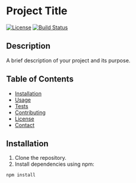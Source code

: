 # Project Title

[![License](https://img.shields.io/badge/license-MIT-blue.svg)](LICENSE)
[![Build Status](https://travis-ci.org/yourusername/projectname.svg?branch=master)](https://github.com/Sunil-Kumar-M/Cypress-EnchantingTravels/tree/main)

## Description

A brief description of your project and its purpose.

## Table of Contents

- [Installation](#installation)
- [Usage](#usage)
- [Tests](#tests)
- [Contributing](#contributing)
- [License](#license)
- [Contact](#contact)

## Installation

1. Clone the repository.
2. Install dependencies using npm:

```bash
npm install
